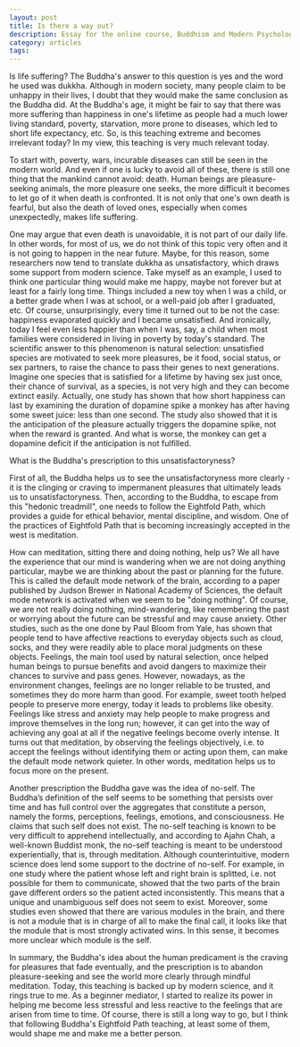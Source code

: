 ```yaml
---
layout: post
title: Is there a way out?
description: Essay for the online course, Buddhism and Modern Psychology.
category: articles
tags: 
---
```

Is life suffering? The Buddha's answer to this question is yes and the word he used was dukkha. Although in modern society, many people claim to be unhappy in their lives, I doubt that they would make the same conclusion as the Buddha did. At the Buddha's age, it might be fair to say that there was more suffering than happiness in one's lifetime as people had a much lower living standard, poverty, starvation, more prone to diseases, which led to short life expectancy, etc. So, is this teaching extreme and becomes irrelevant today? In my view, this teaching is very much relevant today.

To start with, poverty, wars, incurable diseases can still be seen in the modern world. And even if one is lucky to avoid all of these, there is still one thing that the mankind cannot avoid: death. Human beings are pleasure-seeking animals, the more pleasure one seeks, the more difficult it becomes to let go of it when death is confronted. It is not only that one's own death is fearful, but also the death of loved ones, especially when comes unexpectedly, makes life suffering.

One may argue that even death is unavoidable, it is not part of our daily life. In other words, for most of us, we do not think of this topic very often and it is not going to happen in the near future. Maybe, for this reason, some researchers now tend to translate dukkha as unsatisfactory, which draws some support from modern science. Take myself as an example, I used to think one particular thing would make me happy, maybe not forever but at least for a fairly long time. Things included a new toy when I was a child, or a better grade when I was at school, or a well-paid job after I graduated, etc. Of course, unsurprisingly, every time it turned out to be not the case: happiness evaporated quickly and I became unsatisfied. And ironically, today I feel even less happier than when I was, say, a child when most families were considered in living in poverty by today's standard. The scientific answer to this phenomenon is natural selection: unsatisfied species are motivated to seek more pleasures, be it food, social status, or sex partners, to raise the chance to pass their genes to next generations. Imagine one species that is satisfied for a lifetime by having sex just once, their chance of survival, as a species, is not very high and they can become extinct easily. Actually, one study has shown that how short happiness can last by examining the duration of dopamine spike a monkey has after having some sweet juice: less than one second. The study also showed that it is the anticipation of the pleasure actually triggers the dopamine spike, not when the reward is granted. And what is worse, the monkey can get a dopamine deficit if the anticipation is not fulfilled.

What is the Buddha's prescription to this unsatisfactoryness?

First of all, the Buddha helps us to see the unsatisfactoryness more clearly - it is the clinging or craving to impermanent pleasures that ultimately leads us to unsatisfactoryness. Then, according to the Buddha, to escape from this "hedonic treadmill", one needs to follow the Eightfold Path, which provides a guide for ethical behavior, mental discipline, and wisdom. One of the practices of Eightfold Path that is becoming increasingly accepted in the west is meditation.

How can meditation, sitting there and doing nothing, help us? We all have the experience that our mind is wandering when we are not doing anything particular, maybe we are thinking about the past or planning for the future. This is called the default mode network of the brain, according to a paper published by Judson Brewer in National Academy of Sciences, the default mode network is activated when we seem to be "doing nothing". Of course, we are not really doing nothing, mind-wandering, like remembering the past or worrying about the future can be stressful and may cause anxiety. Other studies, such as the one done by Paul Bloom from Yale, has shown that people tend to have affective reactions to everyday objects such as cloud, socks, and they were readily able to place moral judgments on these objects. Feelings, the main tool used by natural selection, once helped human beings to pursue benefits and avoid dangers to maximize their chances to survive and pass genes. However, nowadays, as the environment changes, feelings are no longer reliable to be trusted, and sometimes they do more harm than good. For example, sweet tooth helped people to preserve more energy, today it leads to problems like obesity. Feelings like stress and anxiety may help people to make progress and improve themselves in the long run; however, it can get into the way of achieving any goal at all if the negative feelings become overly intense. It turns out that meditation, by observing the feelings objectively, i.e. to accept the feelings without identifying them or acting upon them, can make the default mode network quieter. In other words, meditation helps us to focus more on the present.

Another prescription the Buddha gave was the idea of no-self. The Buddha’s definition of the self seems to be something that persists over time and has full control over the aggregates that constitute a person, namely the forms, perceptions, feelings, emotions, and consciousness. He claims that such self does not exist. The no-self teaching is known to be very difficult to apprehend intellectually, and according to Ajahn Chah, a well-known Buddist monk, the no-self teaching is meant to be understood experientially, that is, through meditation. Although counterintuitive, modern science does lend some support to the doctrine of no-self. For example, in one study where the patient whose left and right brain is splitted, i.e. not possible for them to communicate, showed that the two parts of the brain gave different orders so the patient acted inconsistently. This means that a unique and unambiguous self does not seem to exist. Moreover, some studies even showed that there are various modules in the brain, and there is not a module that is in charge of all to make the final call, it looks like that the module that is most strongly activated wins. In this sense, it becomes more unclear which module is the self.

In summary, the Buddha's idea about the human predicament is the craving for pleasures that fade eventually, and the prescription is to abandon pleasure-seeking and see the world more clearly through mindful meditation. Today, this teaching is backed up by modern science, and it rings true to me. As a beginner mediator, I started to realize its power in helping me become less stressful and less reactive to the feelings that are arisen from time to time. Of course, there is still a long way to go, but I think that following Buddha's Eightfold Path teaching, at least some of them, would shape me and make me a better person. 


